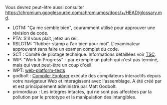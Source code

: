 Vous devrez peut-être aussi consulter <https://chromium.googlesource.com/chromiumos/docs/+/HEAD/glossary.md>.

* LGTM: "Ça me semble bien", couramment utilisé pour approuver une révision de code.
* PTA: S'il vous plaît, jetez un œil.
* RSLGTM: "Rubber-stamp a l'air bien pour moi". L'examinateur approuvant sans faire un examen complet du code.
* SCT : Comité de pilotage technique. Informations détaillées voir [TSC](./GOVERNANCE.md#technical-steering-committee).
* WIP: "Work In Progress" - par exemple un patch qui n'est pas terminé, mais qui vaut peut-être un coup d'oeil.
* WPT: [web-platform-tests](https://github.com/web-platform-tests/wpt)
* godbolt : [Compiler Explorer](https://godbolt.org/) exécute des compilateurs interactifs depuis votre navigateur Web et interagissent avec l'assemblage. A été créé par et est principalement administré par Matt Godbolt.
* primordiaux : Les intègres intactes, qui ne sont pas affectées par la pollution par le prototype et la manipulation des intangibles.
